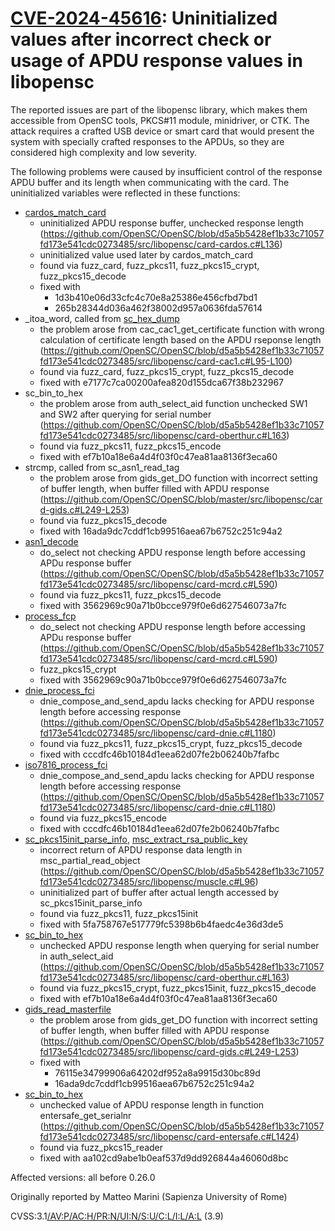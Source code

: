 # [CVE-2024-45616](https://nvd.nist.gov/vuln/detail/CVE-2024-45616):  Uninitialized values after incorrect check or usage of APDU response values in libopensc

The reported issues are part of the libopensc library, which makes them accessible from OpenSC tools, PKCS#11 module, minidriver, or CTK.
The attack requires a crafted USB device or smart card that would present the system with specially crafted responses to the APDUs, so they are considered high complexity and low severity.

The following problems were caused by insufficient control of the response APDU buffer and its length when communicating with the card.
The uninitialized variables were reflected in these functions:

- [cardos_match_card](https://github.com/OpenSC/OpenSC/blob/d5a5b5428ef1b33c71057fd173e541cdc0273485/src/libopensc/card-cardos.c#L136)
  - uninitialized APDU response buffer, unchecked response length (<https://github.com/OpenSC/OpenSC/blob/d5a5b5428ef1b33c71057fd173e541cdc0273485/src/libopensc/card-cardos.c#L136>)
  - uninitialized value used later by cardos_match_card
  - found via fuzz_card, fuzz_pkcs11, fuzz_pkcs15_crypt, fuzz_pkcs15_decode
  - fixed with
    - 1d3b410e06d33cfc4c70e8a25386e456cfbd7bd1
    - 265b28344d036a462f38002d957a0636fda57614
- _itoa_word, called from [sc_hex_dump](https://github.com/OpenSC/OpenSC/blob/d5a5b5428ef1b33c71057fd173e541cdc0273485/src/libopensc/log.c#L367)
  - the problem arose from cac_cac1_get_certificate function with wrong calculation of certificate length based on the APDU rseponse length (<https://github.com/OpenSC/OpenSC/blob/d5a5b5428ef1b33c71057fd173e541cdc0273485/src/libopensc/card-cac1.c#L95-L100>)
  - found via fuzz_card, fuzz_pkcs15_crypt, fuzz_pkcs15_decode
  - fixed with e7177c7ca00200afea820d155dca67f38b232967
- sc_bin_to_hex
  - the problem arose from auth_select_aid function unchecked SW1 and SW2 after querying for serial number (<https://github.com/OpenSC/OpenSC/blob/d5a5b5428ef1b33c71057fd173e541cdc0273485/src/libopensc/card-oberthur.c#L163>)
  - found via fuzz_pkcs11, fuzz_pkcs15_encode
  - fixed with ef7b10a18e6a4d4f03f0c47ea81aa8136f3eca60
- strcmp, called from sc_asn1_read_tag
  - the problem arose from gids_get_DO function with incorrect setting of buffer length, when buffer filled with APDU response (<https://github.com/OpenSC/OpenSC/blob/master/src/libopensc/card-gids.c#L249-L253>)
  - found via fuzz_pkcs15_decode
  - fixed with 16ada9dc7cddf1cb99516aea67b6752c251c94a2
- [asn1_decode](https://github.com/OpenSC/OpenSC/blob/d5a5b5428ef1b33c71057fd173e541cdc0273485/src/libopensc/asn1.c#L1740)
  - do_select not checking APDU response length before accessing APDu response buffer (<https://github.com/OpenSC/OpenSC/blob/d5a5b5428ef1b33c71057fd173e541cdc0273485/src/libopensc/card-mcrd.c#L590>)
  - found via fuzz_pkcs11, fuzz_pkcs15_decode
  - fixed with 3562969c90a71b0bcce979f0e6d627546073a7fc
- [process_fcp](https://github.com/OpenSC/OpenSC/blob/d5a5b5428ef1b33c71057fd173e541cdc0273485/src/libopensc/card-mcrd.c#L508)
  - do_select not checking APDU response length before accessing APDu response buffer (<https://github.com/OpenSC/OpenSC/blob/d5a5b5428ef1b33c71057fd173e541cdc0273485/src/libopensc/card-mcrd.c#L590>)
  - fuzz_pkcs15_crypt
  - fixed with 3562969c90a71b0bcce979f0e6d627546073a7fc
- [dnie_process_fci](https://github.com/OpenSC/OpenSC/blob/d5a5b5428ef1b33c71057fd173e541cdc0273485/src/libopensc/card-dnie.c#L2024)
  - dnie_compose_and_send_apdu lacks checking for APDU response length before accessing response (<https://github.com/OpenSC/OpenSC/blob/d5a5b5428ef1b33c71057fd173e541cdc0273485/src/libopensc/card-dnie.c#L1180>)
  - found via fuzz_pkcs11, fuzz_pkcs15_crypt, fuzz_pkcs15_decode
  - fixed with cccdfc46b10184d1eea62d07fe2b06240b7fafbc
- [iso7816_process_fci](https://github.com/OpenSC/OpenSC/blob/d5a5b5428ef1b33c71057fd173e541cdc0273485/src/libopensc/iso7816.c#L463)
  - dnie_compose_and_send_apdu lacks checking for APDU response length before accessing response (<https://github.com/OpenSC/OpenSC/blob/d5a5b5428ef1b33c71057fd173e541cdc0273485/src/libopensc/card-dnie.c#L1180>)
  - found via fuzz_pkcs15_encode
  - fixed with cccdfc46b10184d1eea62d07fe2b06240b7fafbc
- [sc_pkcs15init_parse_info](https://github.com/OpenSC/OpenSC/blob/d5a5b5428ef1b33c71057fd173e541cdc0273485/src/pkcs15init/pkcs15-lib.c#L4564), [msc_extract_rsa_public_key](https://github.com/OpenSC/OpenSC/blob/d5a5b5428ef1b33c71057fd173e541cdc0273485/src/libopensc/muscle.c#L620)
  - incorrect return of APDU response data length in msc_partial_read_object (<https://github.com/OpenSC/OpenSC/blob/d5a5b5428ef1b33c71057fd173e541cdc0273485/src/libopensc/muscle.c#L96>)
  - uninitialized part of buffer after actual length accessed by sc_pkcs15init_parse_info
  - found via fuzz_pkcs11, fuzz_pkcs15init
  - fixed with 5fa758767e517779fc5398b6b4faedc4e36d3de5
- [sc_bin_to_hex](https://github.com/OpenSC/OpenSC/blob/d5a5b5428ef1b33c71057fd173e541cdc0273485/src/libopensc/sc.c#L155)
  - unchecked APDU response length when querying for serial number in auth_select_aid (<https://github.com/OpenSC/OpenSC/blob/d5a5b5428ef1b33c71057fd173e541cdc0273485/src/libopensc/card-oberthur.c#L163>)
  - found via fuzz_pkcs15_crypt, fuzz_pkcs15init, fuzz_pkcs15_decode
  - fixed with ef7b10a18e6a4d4f03f0c47ea81aa8136f3eca60
- [gids_read_masterfile](https://github.com/OpenSC/OpenSC/blob/d5a5b5428ef1b33c71057fd173e541cdc0273485/src/libopensc/card-gids.c#L368)
  - the problem arose from gids_get_DO function with incorrect setting of buffer length, when buffer filled with APDU response (<https://github.com/OpenSC/OpenSC/blob/d5a5b5428ef1b33c71057fd173e541cdc0273485/src/libopensc/card-gids.c#L249-L253>)
  - fixed with
    - 76115e34799906a64202df952a8a9915d30bc89d
    - 16ada9dc7cddf1cb99516aea67b6752c251c94a2
- [sc_bin_to_hex](https://github.com/OpenSC/OpenSC/blob/d5a5b5428ef1b33c71057fd173e541cdc0273485/src/libopensc/sc.c#L155)
  - unchecked value of APDU response length in function entersafe_get_serialnr (<https://github.com/OpenSC/OpenSC/blob/d5a5b5428ef1b33c71057fd173e541cdc0273485/src/libopensc/card-entersafe.c#L1424>)
  - found via fuzz_pkcs15_reader
  - fixed with aa102cd9abe1b0eaf537d9dd926844a46060d8bc

Affected versions: all before 0.26.0

Originally reported by Matteo Marini (Sapienza University of Rome)

CVSS:3.1[/AV:P/AC:H/PR:N/UI:N/S:U/C:L/I:L/A:L](https://nvd.nist.gov/vuln-metrics/cvss/v3-calculator?vector=AV:P/AC:H/PR:N/UI:N/S:U/C:L/I:L/A:L) (3.9)
